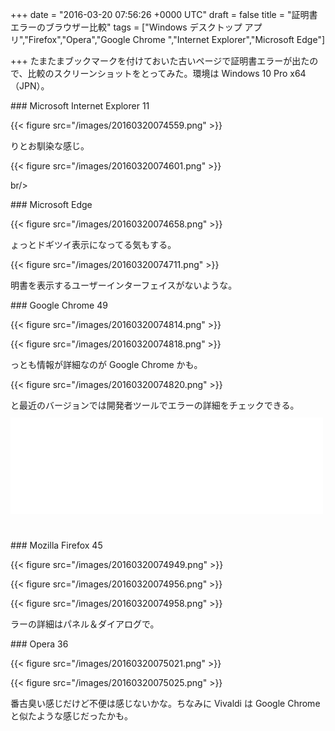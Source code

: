 
+++
date = "2016-03-20 07:56:26 +0000 UTC"
draft = false
title = "証明書エラーのブラウザー比較"
tags = ["Windows デスクトップ アプリ","Firefox","Opera","Google Chrome ","Internet Explorer","Microsoft Edge"]

+++
たまたまブックマークを付けておいた古いページで証明書エラーが出たので、比較のスクリーンショットをとってみた。環境は Windows 10  Pro x64（JPN）。<style>
#entry-10328537792367738078 img { border: 1px solid silver; }
</style><br/>


<div class="section">
    ### Microsoft Internet Explorer 11
    

{{< figure src="/images/20160320074559.png"  >}}

りとお馴染な感じ。

{{< figure src="/images/20160320074601.png"  >}}

br/>


</div>
<div class="section">
    ### Microsoft Edge
    

{{< figure src="/images/20160320074658.png"  >}}

ょっとドギツイ表示になってる気もする。

{{< figure src="/images/20160320074711.png"  >}}

明書を表示するユーザーインターフェイスがないような。

</div>
<div class="section">
    ### Google Chrome 49
    

{{< figure src="/images/20160320074814.png"  >}}

{{< figure src="/images/20160320074818.png"  >}}

っとも情報が詳細なのが Google Chrome かも。

{{< figure src="/images/20160320074820.png"  >}}

と最近のバージョンでは開発者ツールでエラーの詳細をチェックできる。<iframe src="//hatenablog-parts.com/embed?url=http%3A%2F%2Fgoogledevjp.blogspot.jp%2F2016%2F02%2Fdraft-devtools.html" title="DevTools へのセキュリティ パネル導入について" class="embed-card embed-webcard" scrolling="no" frameborder="0" style="display: block; width: 100%; height: 155px; max-width: 500px; margin: 10px 0px;"></iframe><br/>


</div>
<div class="section">
    ### Mozilla Firefox 45
    

{{< figure src="/images/20160320074949.png"  >}}

{{< figure src="/images/20160320074956.png"  >}}

{{< figure src="/images/20160320074958.png"  >}}

ラーの詳細はパネル＆ダイアログで。

</div>
<div class="section">
    ### Opera 36
    

{{< figure src="/images/20160320075021.png"  >}}

{{< figure src="/images/20160320075025.png"  >}}

番古臭い感じだけど不便は感じないかな。ちなみに Vivaldi は Google Chrome と似たような感じだったかも。

</div>


